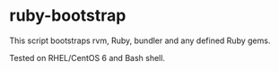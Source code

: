 ruby-bootstrap
==============

This script bootstraps rvm, Ruby, bundler and any defined Ruby gems.

Tested on RHEL/CentOS 6 and Bash shell.
